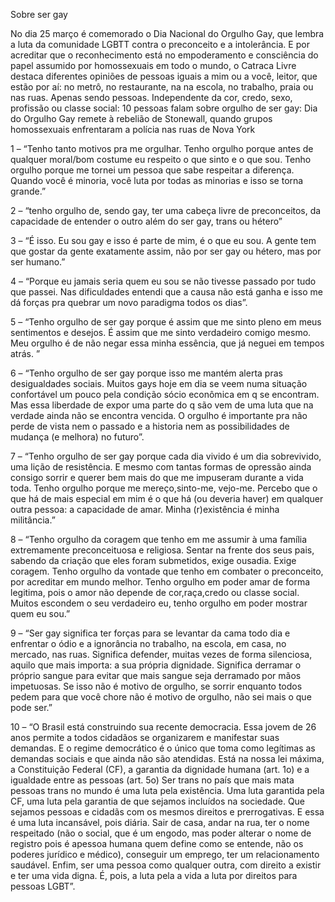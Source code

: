 Sobre ser gay

No dia 25 março é comemorado o Dia Nacional do Orgulho Gay, que
lembra a luta da comunidade LGBTT contra o preconceito e a
intolerância.
E por acreditar que o reconhecimento está no empoderamento e
consciência do papel assumido por homossexuais em todo o mundo,
o Catraca Livre destaca diferentes opiniões de pessoas iguais a mim
ou a você, leitor, que estão por aí: no metrô, no restaurante, na na
escola, no trabalho, praia ou nas ruas. Apenas sendo pessoas.
Independente da cor, credo, sexo, profissão ou classe social: 10
pessoas falam sobre orgulho de ser gay:
Dia do Orgulho Gay remete à rebelião de Stonewall, quando grupos homossexuais enfrentaram a
polícia nas ruas de Nova York

1 – “Tenho tanto motivos pra me orgulhar. Tenho orgulho porque antes
de qualquer moral/bom costume eu respeito o que sinto e o que sou.
Tenho orgulho porque me tornei um pessoa que sabe respeitar a
diferença. Quando você é minoria, você luta por todas as minorias e
isso se torna grande.”

2 – “tenho orgulho de, sendo gay, ter uma cabeça livre de
preconceitos, da capacidade de entender o outro além do ser gay,
trans ou hétero”

3 – “É isso. Eu sou gay e isso é parte de mim, é o que eu sou. A gente
tem que gostar da gente exatamente assim, não por ser gay ou
hétero, mas por ser humano.”

4 – “Porque eu jamais seria quem eu sou se não tivesse passado por
tudo que passei. Nas dificuldades entendi que a causa não está ganha
e isso me dá forças pra quebrar um novo paradigma todos os dias”.

5 – “Tenho orgulho de ser gay porque é assim que me sinto pleno em
meus sentimentos e desejos. É assim que me sinto verdadeiro comigo
mesmo. Meu orgulho é de não negar essa minha essência, que já
neguei em tempos atrás. ”

6 – “Tenho orgulho de ser gay porque isso me mantém alerta pras
desigualdades sociais. Muitos gays hoje em dia se veem numa
situação confortável um pouco pela condição sócio econômica em q se
encontram. Mas essa liberdade de expor uma parte do q são vem de
uma luta que na verdade ainda não se encontra vencida. O orgulho é
importante pra não perde de vista nem o passado e a historia nem as
possibilidades de mudança (e melhora) no futuro”.

7 – “Tenho orgulho de ser gay porque cada dia vivido é um dia
sobrevivido, uma lição de resistência. E mesmo com tantas formas de
opressão ainda consigo sorrir e querer bem mais do que me
impuseram durante a vida toda. Tenho orgulho porque me mereço,sinto-me, vejo-me. Percebo que o que há de mais especial em mim é o
que há (ou deveria haver) em qualquer outra pessoa: a capacidade de
amar. Minha (r)existência é minha militância.”

8 – “Tenho orgulho da coragem que tenho em me assumir à uma
família extremamente preconceituosa e religiosa. Sentar na frente dos
seus pais, sabendo da criação que eles foram submetidos, exige
ousadia. Exige coragem. Tenho orgulho da vontade que tenho em
combater o preconceito, por acreditar em mundo melhor. Tenho
orgulho em poder amar de forma legitima, pois o amor não depende
de cor,raça,credo ou classe social. Muitos escondem o seu verdadeiro
eu, tenho orgulho em poder mostrar quem eu sou.”

9 – “Ser gay significa ter forças para se levantar da cama todo dia e
enfrentar o ódio e a ignorância no trabalho, na escola, em casa, no
mercado, nas ruas. Significa defender, muitas vezes de forma
silenciosa, aquilo que mais importa: a sua própria dignidade. Significa
derramar o próprio sangue para evitar que mais sangue seja
derramado por mãos impetuosas. Se isso não é motivo de orgulho, se
sorrir enquanto todos pedem para que você chore não é motivo de
orgulho, não sei mais o que pode ser.”

10 – “O Brasil está construindo sua recente democracia. Essa jovem
de 26 anos permite a todos cidadãos se organizarem e manifestar
suas demandas. E o regime democrático é o único que toma como
legítimas as demandas sociais e que ainda não são atendidas. Está na
nossa lei máxima, a Constituição Federal (CF), a garantia da dignidade
humana (art. 1o) e a igualdade entre as pessoas (art. 5o) Ser trans no
país que mais mata pessoas trans no mundo é uma luta pela
existência. Uma luta garantida pela CF, uma luta pela garantia de que
sejamos incluídos na sociedade. Que sejamos pessoas e cidadãs com
os mesmos direitos e prerrogativas. E essa é uma luta incansável, pois
diária. Sair de casa, andar na rua, ter o nome respeitado (não o social,
que é um engodo, mas poder alterar o nome de registro pois é apessoa humana quem define como se entende, não os poderes
jurídico e médico), conseguir um emprego, ter um relacionamento
saudável. Enfim, ser uma pessoa como qualquer outra, com direito a
existir e ter uma vida digna. É, pois, a luta pela a vida a luta por
direitos para pessoas LGBT”.
